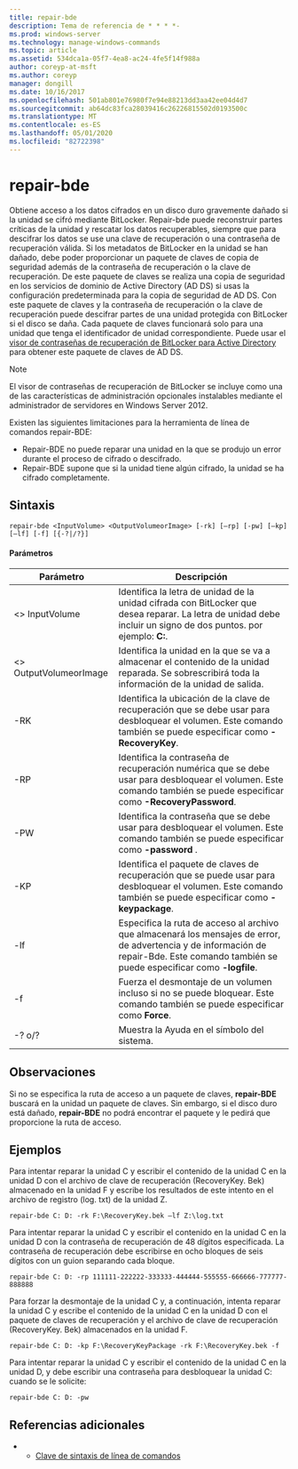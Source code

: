 ```yaml
---
title: repair-bde
description: Tema de referencia de * * * *-
ms.prod: windows-server
ms.technology: manage-windows-commands
ms.topic: article
ms.assetid: 534dca1a-05f7-4ea8-ac24-4fe5f14f988a
author: coreyp-at-msft
ms.author: coreyp
manager: dongill
ms.date: 10/16/2017
ms.openlocfilehash: 501ab801e76980f7e94e88213dd3aa42ee04d4d7
ms.sourcegitcommit: ab64dc83fca28039416c26226815502d0193500c
ms.translationtype: MT
ms.contentlocale: es-ES
ms.lasthandoff: 05/01/2020
ms.locfileid: "82722398"
---
```

# <a name="repair-bde"></a>repair-bde



Obtiene acceso a los datos cifrados en un disco duro gravemente dañado si la unidad se cifró mediante BitLocker. Repair-bde puede reconstruir partes críticas de la unidad y rescatar los datos recuperables, siempre que para descifrar los datos se use una clave de recuperación o una contraseña de recuperación válida. Si los metadatos de BitLocker en la unidad se han dañado, debe poder proporcionar un paquete de claves de copia de seguridad además de la contraseña de recuperación o la clave de recuperación. De este paquete de claves se realiza una copia de seguridad en los servicios de dominio de Active Directory (AD DS) si usas la configuración predeterminada para la copia de seguridad de AD DS. Con este paquete de claves y la contraseña de recuperación o la clave de recuperación puede descifrar partes de una unidad protegida con BitLocker si el disco se daña. Cada paquete de claves funcionará solo para una unidad que tenga el identificador de unidad correspondiente. Puede usar el [visor de contraseñas de recuperación de BitLocker para Active Directory](https://technet.microsoft.com/library/dd875531(v=ws.10).aspx) para obtener este paquete de claves de AD DS.

> [!NOTE]
> El visor de contraseñas de recuperación de BitLocker se incluye como una de las características de administración opcionales instalables mediante el administrador de servidores en Windows Server 2012.

Existen las siguientes limitaciones para la herramienta de línea de comandos repair-BDE:
-   Repair-BDE no puede reparar una unidad en la que se produjo un error durante el proceso de cifrado o descifrado.
-   Repair-BDE supone que si la unidad tiene algún cifrado, la unidad se ha cifrado completamente.



## <a name="syntax"></a>Sintaxis

```
repair-bde <InputVolume> <OutputVolumeorImage> [-rk] [–rp] [-pw] [–kp] [–lf] [-f] [{-?|/?}]
```

#### <a name="parameters"></a>Parámetros

|Parámetro|Descripción|
|---------|-----------|
|\<> InputVolume|Identifica la letra de unidad de la unidad cifrada con BitLocker que desea reparar. La letra de unidad debe incluir un signo de dos puntos. por ejemplo: **C:**.|
|\<> OutputVolumeorImage|Identifica la unidad en la que se va a almacenar el contenido de la unidad reparada. Se sobrescribirá toda la información de la unidad de salida.|
|-RK|Identifica la ubicación de la clave de recuperación que se debe usar para desbloquear el volumen. Este comando también se puede especificar como **-RecoveryKey**.|
|-RP|Identifica la contraseña de recuperación numérica que se debe usar para desbloquear el volumen. Este comando también se puede especificar como **-RecoveryPassword**.|
|-PW|Identifica la contraseña que se debe usar para desbloquear el volumen. Este comando también se puede especificar como **-password** .|
|-KP|Identifica el paquete de claves de recuperación que se puede usar para desbloquear el volumen. Este comando también se puede especificar como **-keypackage**.|
|-lf|Especifica la ruta de acceso al archivo que almacenará los mensajes de error, de advertencia y de información de repair-Bde. Este comando también se puede especificar como **-logfile**.|
|-f|Fuerza el desmontaje de un volumen incluso si no se puede bloquear. Este comando también se puede especificar como **Force**.|
|-? o/?|Muestra la Ayuda en el símbolo del sistema.|

## <a name="remarks"></a>Observaciones

Si no se especifica la ruta de acceso a un paquete de claves, **repair-BDE** buscará en la unidad un paquete de claves. Sin embargo, si el disco duro está dañado, **repair-BDE** no podrá encontrar el paquete y le pedirá que proporcione la ruta de acceso.

## <a name="examples"></a>Ejemplos

Para intentar reparar la unidad C y escribir el contenido de la unidad C en la unidad D con el archivo de clave de recuperación (RecoveryKey. Bek) almacenado en la unidad F y escribe los resultados de este intento en el archivo de registro (log. txt) de la unidad Z.
```
repair-bde C: D: -rk F:\RecoveryKey.bek –lf Z:\log.txt
```
Para intentar reparar la unidad C y escribir el contenido en la unidad C en la unidad D con la contraseña de recuperación de 48 dígitos especificada. La contraseña de recuperación debe escribirse en ocho bloques de seis dígitos con un guion separando cada bloque.
```
repair-bde C: D: -rp 111111-222222-333333-444444-555555-666666-777777-888888
```
Para forzar la desmontaje de la unidad C y, a continuación, intenta reparar la unidad C y escribe el contenido de la unidad C en la unidad D con el paquete de claves de recuperación y el archivo de clave de recuperación (RecoveryKey. Bek) almacenados en la unidad F.
```
repair-bde C: D: -kp F:\RecoveryKeyPackage -rk F:\RecoveryKey.bek -f
```
Para intentar reparar la unidad C y escribir el contenido de la unidad C en la unidad D, y debe escribir una contraseña para desbloquear la unidad C: cuando se le solicite:
```
repair-bde C: D: -pw
```

## <a name="additional-references"></a>Referencias adicionales

-   - [Clave de sintaxis de línea de comandos](command-line-syntax-key.md)